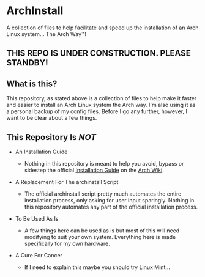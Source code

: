 # ArchInstall
A collection of files to help facilitate and speed up the installation of an Arch Linux system... The Arch Way™!

## THIS REPO IS UNDER CONSTRUCTION. PLEASE STANDBY!

## What is this?
This repository, as stated above is a collection of files to help make it faster and easier to install an Arch Linux system the Arch way. I'm also using it as a personal backup of my config files. Before I go any further, however, I want to be clear about a few things.

## This Repository Is *NOT*
- An Installation Guide
  - Nothing in this repository is meant to help you avoid, bypass or sidestep the official [Installation Guide](https://wiki.archlinux.org/title/Installation_guide) on the [Arch Wiki](https://wiki.archlinux.org/title/Main_page).

- A Replacement For The archinstall Script
  - The official archinstall script pretty much automates the entire installation process, only asking for user input sparingly. Nothing in this repository automates any part of the official installation process.

- To Be Used As Is
  - A few things here can be used as is but most of this will need modifying to suit your own system. Everything here is made specifically for my own hardware.
 
- A Cure For Cancer
  - If I need to explain this maybe you should try Linux Mint...
